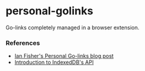 # personal-golinks
Go-links completely managed in a browser extension.

### References
* [Ian Fisher's Personal Go-links blog post](https://iafisher.com/blog/2020/10/golinks)
* [Introduction to IndexedDB's API](https://web.dev/indexeddb/)
